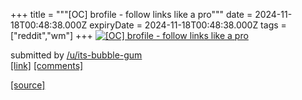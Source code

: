 +++
title = """[OC] brofile - follow links like a pro"""
date = 2024-11-18T00:48:38.000Z
expiryDate = 2024-11-18T00:48:38.000Z
tags = ["reddit","wm"]
+++
[![[OC] brofile - follow links like a pro](https://external-preview.redd.it/ano0eXpxd3I0azFlMehR6kjFH3fgKT4mpggJ8EHW5I34y9kGrwvupSOlkJHO.png?width=640&crop=smart&auto=webp&s=571c29fe7fe2a9ad0e9df7d628d8b454eeec81e4 "[OC] brofile - follow links like a pro")](https://www.reddit.com/r/unixporn/comments/1gtshqy/oc_brofile_follow_links_like_a_pro/)

submitted by [/u/its-bubble-gum](https://www.reddit.com/user/its-bubble-gum)  
[\[link\]](https://v.redd.it/llwiptxr4k1e1) [\[comments\]](https://www.reddit.com/r/unixporn/comments/1gtshqy/oc_brofile_follow_links_like_a_pro/)

[[source]](https://www.reddit.com/r/unixporn/comments/1gtshqy/oc_brofile_follow_links_like_a_pro/)
